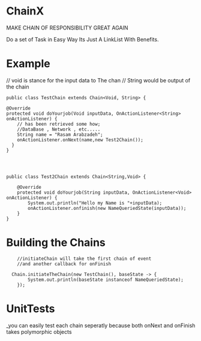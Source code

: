 # ChainX

MAKE CHAIN OF RESPONSIBILITY GREAT AGAIN

Do a set of Task in Easy Way
Its Just A LinkList With Benefits.

# Example

// void is stance for the input data to The chan
// String would be output of the chain

    public class TestChain extends Chain<Void, String> {

    @Override
    protected void doYourjob(Void inputData, OnActionListener<String> onActionListener) {
        // has been retrieved some how;
        //DataBase , Network , etc.....
        String name = "Rasam Arabzadeh"; 
        onActionListener.onNext(name,new Test2Chain());
      }
    }




    public class Test2Chain extends Chain<String,Void> {

        @Override
        protected void doYourjob(String inputData, OnActionListener<Void> onActionListener) {
            System.out.println("Hello my Name is "+inputData);
            onActionListener.onfinish(new NameQueriedState(inputData));
        }
    }

        
  # Building the Chains
  
        //initiateChain will take the first chain of event
        //and another callback for onFinish
        
      Chain.initiateTheChain(new TestChain(), baseState -> {
            System.out.println(baseState instanceof NameQueriedState);
        });
   # UnitTests
   _you can easily test each chain seperatly because both onNext and onFinish takes polymorphic objects
   




